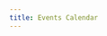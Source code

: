 ```yaml
---
title: Events Calendar
---
```

<!-- Commented out until we add a consent banner>
<iframe id="open-web-calendar" 
    style="background:url('https://raw.githubusercontent.com/niccokunzmann/open-web-calendar/master/static/img/loaders/circular-loader.gif') center center no-repeat;"
    src="{{ site.calender_url_root }}/calendar.html?url=https%3A%2F%2Ffairdom.github.io%2Fevents.ics&amp;title=FAIRDOM%20Events"
    sandbox="allow-scripts allow-same-origin allow-top-navigation"
    allowTransparency="true" scrolling="no" 
    frameborder="0" height="600px" width="100%">
</iframe>
<--!>